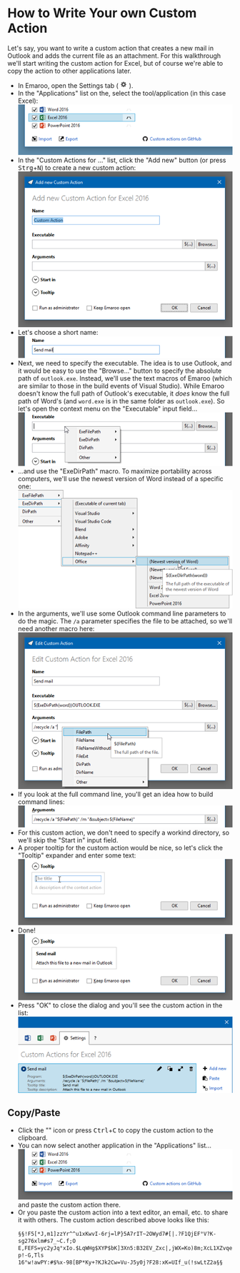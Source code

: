 How to Write Your own Custom Action
===
Let's say, you want to write a custom action that creates a new mail in Outlook and adds the current file as an attachment. For this walkthrough we'll start writing the custom action for Excel, but of course we're able to copy the action to other applications later.

* In Emaroo, open the Settings tab ( ![](_images/ConfigTabIcon.png) ).
* In the "Applications" list on the, select the tool/application (in this case Excel):  
  ![](_images/CustomAction_SelectApplication.png)
* In the "Custom Actions for ..." list, click the "Add new" button (or press <kbd>Strg</kbd>+<kbd>N</kbd>) to create a new custom action:  
  ![](_images\CustomAction_Example1.png)
* Let's choose a short name:  
  ![](_images\CustomAction_Example2.png)
* Next, we need to specify the executable. The idea is to use Outlook, and it would be easy to use the "Browse..." button to specify the absolute path of `outlook.exe`. Instead, we'll use the text macros of Emaroo (which are similar to those in the build events of Visual Studio). While Emaroo doesn't know the full path of Outlook's executable, it _does_ know the full path of Word's (and `word.exe` is in the same folder as `outlook.exe`). So let's open the context menu on the "Executable" input field...  
  ![](_images\CustomAction_Example3.png)
* ...and use the "ExeDirPath" macro. To maximize portability across computers, we'll use the newest version of Word instead of a specific one:  
  ![](_images\CustomAction_Example4.png)
* In the arguments, we'll use some Outlook command line parameters to do the magic. The `/a` parameter specifies the file to be attached, so we'll need another macro here:  
  ![](_images\CustomAction_Example5.png)
* If you look at the full command line, you'll get an idea how to build command lines:  
  ![](_images\CustomAction_Example6.png)
* For this custom action, we don't need to specify a workind directory, so we'll skip the "Start in" input field.  
* A proper tooltip for the custom action would be nice, so let's click the "Tooltip" expander and enter some text:  
  ![](_images\CustomAction_Example7.png)
* Done!  
  ![](_images\CustomAction_Example8.png)
* Press "OK" to close the dialog and you'll see the custom action in the list:
  ![](_images\CustomAction_AfterPasting.png)

Copy/Paste
---
* Click the "" icon or press <kbd>Ctrl</kbd>+<kbd>C</kbd> to copy the custom action to the clipboard.
* You can now select another application in the "Applications" list...  
  ![](_images\CustomAction_SelectAnotherApplication.png)  
  and paste the custom action there.
* Or you paste the custom action into a text editor, an email, etc. to share it with others. The custom action described above looks like this:  
  ```
  §§!F5[*J,m1]zzYr^^u1xKwvI-6rj=lP}5A7rIT~2OWyd7#[|.?F1QjEF°V?K-sg276xlm#s7_~C.f;O
  E,FEFS=yc2yJq°xIo.$LqWHg$XYP$bK]3Xn5:B32EV_Zxc|,jWX=Ko)8m;XcL1XZvqeO;hu?p!-G,Tls
  16°w!awPY:#$%x-98[BP*Ky+?KJk2Cw=Vu-J5y0j?F28:xK=UIf_u(!swLtZ2a§§
  ```
